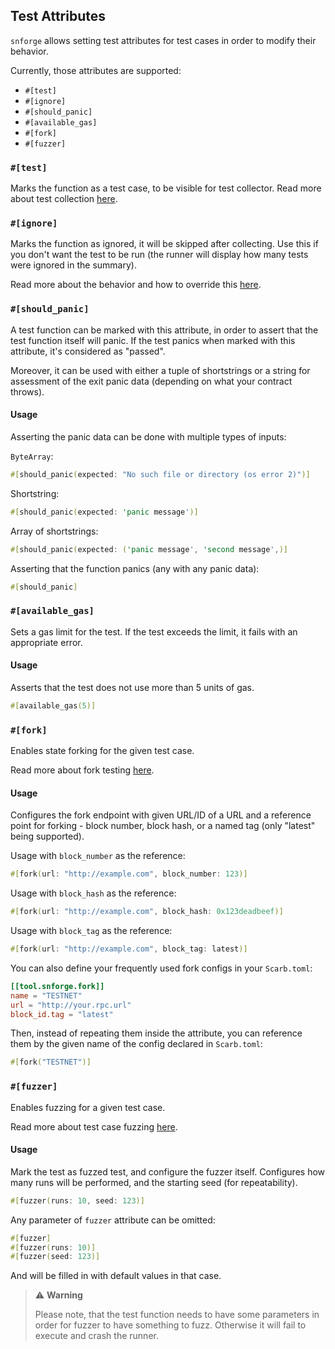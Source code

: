 ## Test Attributes


`snforge` allows setting test attributes for test cases in order to modify their behavior. 

Currently, those attributes are supported:
 
- `#[test]`
- `#[ignore]`
- `#[should_panic]`
- `#[available_gas]`
- `#[fork]`
- `#[fuzzer]`

### `#[test]`

Marks the function as a test case, to be visible for test collector.
Read more about test collection [here](./test-collection.md).

### `#[ignore]`

Marks the function as ignored, it will be skipped after collecting.
Use this if you don't want the test to be run (the runner will display how many tests were ignored in the summary).

Read more about the behavior and how to override this [here](./testing.md#ignoring-some-tests-unless-specifically-requested).

### `#[should_panic]`

A test function can be marked with this attribute, in order to assert that the test function itself will panic.
If the test panics when marked with this attribute, it's considered as "passed".
 
Moreover, it can be used with either a tuple of shortstrings or a string for assessment of the exit panic data 
(depending on what your contract throws).

#### Usage
Asserting the panic data can be done with multiple types of inputs:

`ByteArray`: 
```rust
#[should_panic(expected: "No such file or directory (os error 2)")]
```

Shortstring:
```rust
#[should_panic(expected: 'panic message')]
```

Array of shortstrings: 
```rust
#[should_panic(expected: ('panic message', 'second message',)]
```

Asserting that the function panics (any with any panic data): 

```rust
#[should_panic]
```


### `#[available_gas]`

Sets a gas limit for the test.
If the test exceeds the limit, it fails with an appropriate error. 

#### Usage 

Asserts that the test does not use more than 5 units of gas. 
```rust
#[available_gas(5)]
```

### `#[fork]`

Enables state forking for the given test case.

Read more about fork testing [here](../snforge-advanced-features/fork-testing.md).

#### Usage

Configures the fork endpoint with given URL/ID of a URL and a reference point for forking - block number, 
block hash, or a named tag (only "latest" being supported). 

Usage with `block_number` as the reference:
```rust
#[fork(url: "http://example.com", block_number: 123)]
```

Usage with `block_hash` as the reference:
```rust
#[fork(url: "http://example.com", block_hash: 0x123deadbeef)]
```

Usage with `block_tag` as the reference:
```rust
#[fork(url: "http://example.com", block_tag: latest)]
```

You can also define your frequently used fork configs in your `Scarb.toml`:
```toml
[[tool.snforge.fork]]
name = "TESTNET"
url = "http://your.rpc.url"
block_id.tag = "latest"
```

Then, instead of repeating them inside the attribute, you can reference them by the given name of the config declared in `Scarb.toml`:
```rust
#[fork("TESTNET")] 
```

### `#[fuzzer]`

Enables fuzzing for a given test case.

Read more about test case fuzzing [here](../snforge-advanced-features/fuzz-testing.md). 

#### Usage

Mark the test as fuzzed test, and configure the fuzzer itself.
Configures how many runs will be performed, and the starting seed (for repeatability). 

```rust
#[fuzzer(runs: 10, seed: 123)]
```

Any parameter of `fuzzer` attribute can be omitted:
```rust
#[fuzzer]
#[fuzzer(runs: 10)]
#[fuzzer(seed: 123)]
```
And will be filled in with default values in that case.

> ⚠️ **Warning**
> 
> Please note, that the test function needs to have some parameters in order for fuzzer to have something to fuzz. 
> Otherwise it will fail to execute and crash the runner. 
